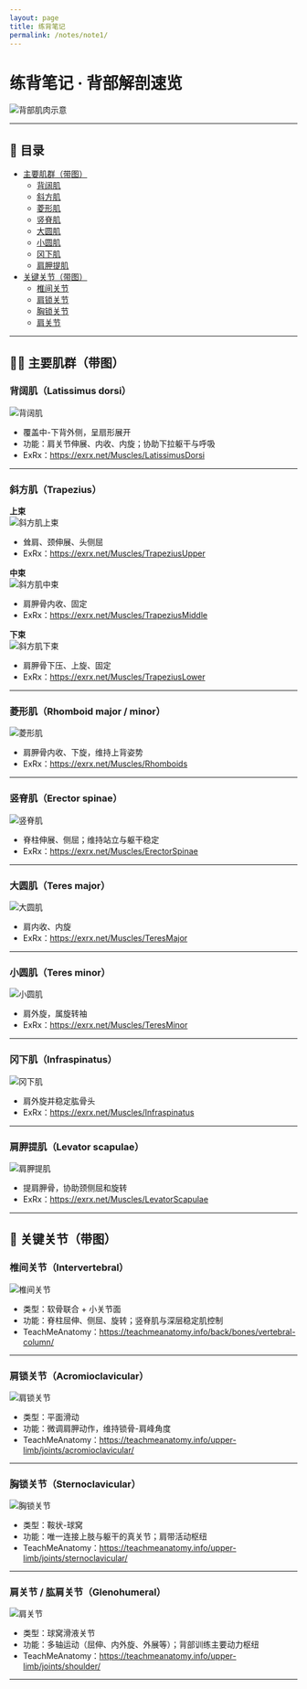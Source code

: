 ```yaml
---
layout: page
title: 练背笔记
permalink: /notes/note1/
---
```


# 练背笔记 · 背部解剖速览

![背部肌肉示意](https://upload.wikimedia.org/wikipedia/commons/3/39/Back_muscles_labeled.svg)

---

## 📑 目录

- [主要肌群（带图）](#主要肌群带图)
    - [背阔肌](#背阔肌latissimus-dorsi)
    - [斜方肌](#斜方肌trapezius)
    - [菱形肌](#菱形肌rhomboid-major--minor)
    - [竖脊肌](#竖脊肌erector-spinae)
    - [大圆肌](#大圆肌teres-major)
    - [小圆肌](#小圆肌teres-minor)
    - [冈下肌](#冈下肌infraspinatus)
    - [肩胛提肌](#肩胛提肌levator-scapulae)
- [关键关节（带图）](#关键关节带图)
    - [椎间关节](#椎间关节intervertebral)
    - [肩锁关节](#肩锁关节acromioclavicular)
    - [胸锁关节](#胸锁关节sternoclavicular)
    - [肩关节](#肩关节--肱肩关节glenohumeral)

---

## 🏋️‍♂️ 主要肌群（带图）

### 背阔肌（Latissimus dorsi）

![背阔肌](https://exrx.net/application/files/cache/thumbnails/02ba30f0d7f494096a8087005165c915.png)  
- 覆盖中-下背外侧，呈扇形展开  
- 功能：肩关节伸展、内收、内旋；协助下拉躯干与呼吸  
- ExRx：<https://exrx.net/Muscles/LatissimusDorsi>

---

### 斜方肌（Trapezius）

**上束**  
![斜方肌上束](https://exrx.net/application/files/6615/1007/0734/TrapUpperHalfSmall.png)  
- 耸肩、颈伸展、头侧屈  
- ExRx：<https://exrx.net/Muscles/TrapeziusUpper>

**中束**  
![斜方肌中束](https://exrx.net/application/files/9615/1007/0688/TrapMiddleHalfSmall.png)  
- 肩胛骨内收、固定  
- ExRx：<https://exrx.net/Muscles/TrapeziusMiddle>

**下束**  
![斜方肌下束](https://exrx.net/application/files/9415/1007/0628/TrapLowerHalfSmall.png)  
- 肩胛骨下压、上旋、固定  
- ExRx：<https://exrx.net/Muscles/TrapeziusLower>

---

### 菱形肌（Rhomboid major / minor）

![菱形肌](https://exrx.net/application/files/6115/1006/9307/RhomboidsHalfSmall.png)  
- 肩胛骨内收、下旋，维持上背姿势  
- ExRx：<https://exrx.net/Muscles/Rhomboids>

---

### 竖脊肌（Erector spinae）

![竖脊肌](https://exrx.net/application/files/cache/thumbnails/0a6c97d23f6c2dae5a99827d7218cd80.png)  
- 脊柱伸展、侧屈；维持站立与躯干稳定  
- ExRx：<https://exrx.net/Muscles/ErectorSpinae>

---

### 大圆肌（Teres major）

![大圆肌](https://exrx.net/application/files/8015/1007/0479/TeresMajorSmall.png)  
- 肩内收、内旋  
- ExRx：<https://exrx.net/Muscles/TeresMajor>

---

### 小圆肌（Teres minor）

![小圆肌](https://exrx.net/application/files/6815/1007/0533/TeresMinorSmall.png)  
- 肩外旋，属旋转袖  
- ExRx：<https://exrx.net/Muscles/TeresMinor>

---

### 冈下肌（Infraspinatus）

![冈下肌](https://exrx.net/application/files/cache/thumbnails/35f3cd7ef1770504cc70b228a9aa5e99.png)  
- 肩外旋并稳定肱骨头  
- ExRx：<https://exrx.net/Muscles/Infraspinatus>

---

### 肩胛提肌（Levator scapulae）

![肩胛提肌](https://exrx.net/application/files/cache/thumbnails/b347fc26529ddf8a56df6ab5b1020b3d.png)  
- 提肩胛骨，协助颈侧屈和旋转  
- ExRx：<https://exrx.net/Muscles/LevatorScapulae>

---

## 🦴 关键关节（带图）

### 椎间关节（Intervertebral）

![椎间关节](https://teachmeanatomy.info/wp-content/uploads/Overview-of-the-Different-Parts-of-the-Vertebral-Column-1-600x543.jpg.webp)  
- 类型：软骨联合 + 小关节面  
- 功能：脊柱屈伸、侧屈、旋转；竖脊肌与深层稳定肌控制  
- TeachMeAnatomy：<https://teachmeanatomy.info/back/bones/vertebral-column/>

---

### 肩锁关节（Acromioclavicular）

![肩锁关节](https://teachmeanatomy.info/wp-content/uploads/Articulating-Surfaces-of-the-Acromioclavicular-Joint.jpg.webp)  
- 类型：平面滑动  
- 功能：微调肩胛动作，维持锁骨-肩峰角度  
- TeachMeAnatomy：<https://teachmeanatomy.info/upper-limb/joints/acromioclavicular/>

---

### 胸锁关节（Sternoclavicular）

![胸锁关节](https://teachmeanatomy.info/wp-content/uploads/Articulating-Surfaces-of-the-Sternoclavicular-Joint-600x248.jpg.webp)  
- 类型：鞍状-球窝  
- 功能：唯一连接上肢与躯干的真关节；肩带活动枢纽  
- TeachMeAnatomy：<https://teachmeanatomy.info/upper-limb/joints/sternoclavicular/>

---

### 肩关节 / 肱肩关节（Glenohumeral）

![肩关节](https://teachmeanatomy.info/wp-content/uploads/Articulating-Surfaces-of-the-Shoulder-Joint-600x481.jpg.webp)  
- 类型：球窝滑液关节  
- 功能：多轴运动（屈伸、内外旋、外展等）；背部训练主要动力枢纽  
- TeachMeAnatomy：<https://teachmeanatomy.info/upper-limb/joints/shoulder/>

---
